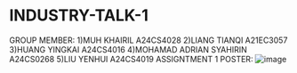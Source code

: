 # INDUSTRY-TALK-1
GROUP MEMBER:
1)MUH KHAIRIL A24CS4028
2)LIANG TIANQI A21EC3057
3)HUANG YINGKAI A24CS4016
4)MOHAMAD ADRIAN SYAHIRIN A24CS0268
5)LIU YENHUI A24CS4019
ASSIGNTMENT 1 POSTER:
![image](https://github.com/user-attachments/assets/7d285cd1-bdd0-45c5-9f69-4cdbce835760)
